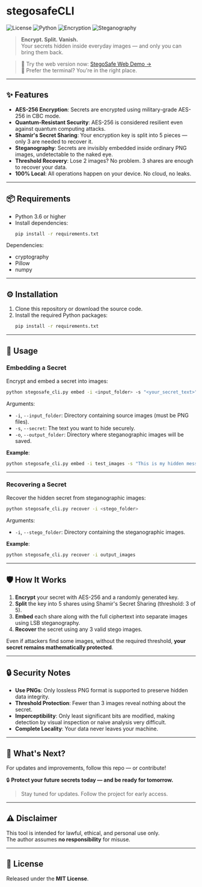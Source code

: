 # stegosafeCLI

![License](https://img.shields.io/badge/License-MIT-green)
![Python](https://img.shields.io/badge/Python-3.6%2B-blue)
![Encryption](https://img.shields.io/badge/Encryption-AES--256-critical)
![Steganography](https://img.shields.io/badge/Steganography-LSB-important)

> **Encrypt. Split. Vanish.**  
> Your secrets hidden inside everyday images — and only you can bring them back.


> 🧪 Try the web version now: [StegoSafe Web Demo →](https://stegosafe.com)  
> 🧰 Prefer the terminal? You're in the right place.

---

## ✨ Features

- **AES-256 Encryption**: Secrets are encrypted using military-grade AES-256 in CBC mode.
- **Quantum-Resistant Security**: AES-256 is considered resilient even against quantum computing attacks.
- **Shamir's Secret Sharing**: Your encryption key is split into 5 pieces — only 3 are needed to recover it.
- **Steganography**: Secrets are invisibly embedded inside ordinary PNG images, undetectable to the naked eye.
- **Threshold Recovery**: Lose 2 images? No problem. 3 shares are enough to recover your data.
- **100% Local**: All operations happen on your device. No cloud, no leaks.

---

## 📦 Requirements

- Python 3.6 or higher
- Install dependencies:
  ```bash
  pip install -r requirements.txt
  ```

Dependencies:
- cryptography
- Pillow
- numpy

---

## ⚙️ Installation

1. Clone this repository or download the source code.
2. Install the required Python packages:
   ```bash
   pip install -r requirements.txt
   ```

---

## 🚀 Usage

### Embedding a Secret

Encrypt and embed a secret into images:

```bash
python stegosafe_cli.py embed -i <input_folder> -s "<your_secret_text>" -o <output_folder>
```

Arguments:
- `-i`, `--input_folder`: Directory containing source images (must be PNG files).
- `-s`, `--secret`: The text you want to hide securely.
- `-o`, `--output_folder`: Directory where steganographic images will be saved.

**Example**:
```bash
python stegosafe_cli.py embed -i test_images -s "This is my hidden message" -o output_images
```

---

### Recovering a Secret

Recover the hidden secret from steganographic images:

```bash
python stegosafe_cli.py recover -i <stego_folder>
```

Arguments:
- `-i`, `--stego_folder`: Directory containing the steganographic images.

**Example**:
```bash
python stegosafe_cli.py recover -i output_images
```

---

## 🛡️ How It Works

1. **Encrypt** your secret with AES-256 and a randomly generated key.
2. **Split** the key into 5 shares using Shamir's Secret Sharing (threshold: 3 of 5).
3. **Embed** each share along with the full ciphertext into separate images using LSB steganography.
4. **Recover** the secret using any 3 valid stego images.

Even if attackers find some images, without the required threshold, **your secret remains mathematically protected**.

---

## 🔒 Security Notes

- **Use PNGs**: Only lossless PNG format is supported to preserve hidden data integrity.
- **Threshold Protection**: Fewer than 3 images reveal nothing about the secret.
- **Imperceptibility**: Only least significant bits are modified, making detection by visual inspection or naive analysis very difficult.
- **Complete Locality**: Your data never leaves your machine.

---

## 🚀 What's Next?

For updates and improvements, follow this repo — or contribute!

🔒 **Protect your future secrets today — and be ready for tomorrow.**

> Stay tuned for updates. Follow the project for early access.

---

## ⚠️ Disclaimer

This tool is intended for lawful, ethical, and personal use only.  
The author assumes **no responsibility** for misuse.

---

## 📜 License

Released under the **MIT License**.
